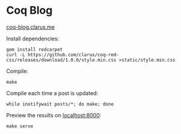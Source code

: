 # Coq Blog
[coq-blog.clarus.me](http://coq-blog.clarus.me/)

Install dependencies:

    gem install redcarpet
    curl -L https://github.com/clarus/coq-red-css/releases/download/1.0.0/style.min.css >static/style.min.css

Compile:

    make

Compile each time a post is updated:

    while inotifywait posts/*; do make; done

Preview the results on [localhost:8000](http://localhost:8000/):

    make serve
